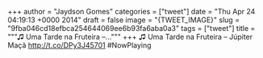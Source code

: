 
+++
author = "Jaydson Gomes"
categories = ["tweet"]
date = "Thu Apr 24 04:19:13 +0000 2014"
draft = false
image = "{TWEET_IMAGE}"
slug = "9fba046cd18efbca254644069ee6b93fa6aba0a3"
tags = ["tweet"]
title = """♫ Uma Tarde na Fruteira –..."""
+++
♫ Uma Tarde na Fruteira – Júpiter Maçã http://t.co/DPy3J45701 #NowPlaying
